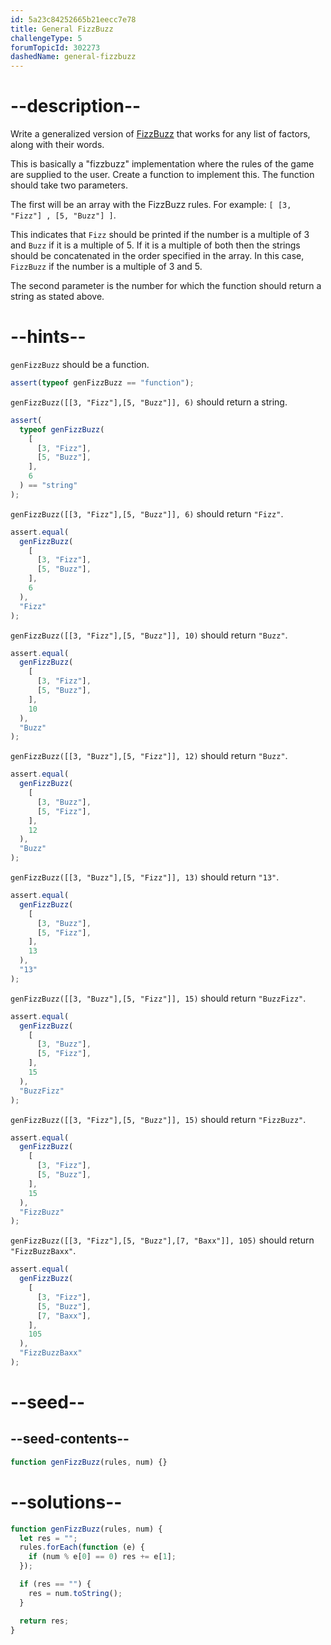 ```yaml
---
id: 5a23c84252665b21eecc7e78
title: General FizzBuzz
challengeType: 5
forumTopicId: 302273
dashedName: general-fizzbuzz
---
```


# --description--

Write a generalized version of [FizzBuzz](https://rosettacode.org/wiki/FizzBuzz) that works for any list of factors, along with their words.

This is basically a "fizzbuzz" implementation where the rules of the game are supplied to the user. Create a function to implement this. The function should take two parameters.

The first will be an array with the FizzBuzz rules. For example: `[ [3, "Fizz"] , [5, "Buzz"] ]`.

This indicates that `Fizz` should be printed if the number is a multiple of 3 and `Buzz` if it is a multiple of 5. If it is a multiple of both then the strings should be concatenated in the order specified in the array. In this case, `FizzBuzz` if the number is a multiple of 3 and 5.

The second parameter is the number for which the function should return a string as stated above.

# --hints--

`genFizzBuzz` should be a function.

```js
assert(typeof genFizzBuzz == "function");
```

`genFizzBuzz([[3, "Fizz"],[5, "Buzz"]], 6)` should return a string.

```js
assert(
  typeof genFizzBuzz(
    [
      [3, "Fizz"],
      [5, "Buzz"],
    ],
    6
  ) == "string"
);
```

`genFizzBuzz([[3, "Fizz"],[5, "Buzz"]], 6)` should return `"Fizz"`.

```js
assert.equal(
  genFizzBuzz(
    [
      [3, "Fizz"],
      [5, "Buzz"],
    ],
    6
  ),
  "Fizz"
);
```

`genFizzBuzz([[3, "Fizz"],[5, "Buzz"]], 10)` should return `"Buzz"`.

```js
assert.equal(
  genFizzBuzz(
    [
      [3, "Fizz"],
      [5, "Buzz"],
    ],
    10
  ),
  "Buzz"
);
```

`genFizzBuzz([[3, "Buzz"],[5, "Fizz"]], 12)` should return `"Buzz"`.

```js
assert.equal(
  genFizzBuzz(
    [
      [3, "Buzz"],
      [5, "Fizz"],
    ],
    12
  ),
  "Buzz"
);
```

`genFizzBuzz([[3, "Buzz"],[5, "Fizz"]], 13)` should return `"13"`.

```js
assert.equal(
  genFizzBuzz(
    [
      [3, "Buzz"],
      [5, "Fizz"],
    ],
    13
  ),
  "13"
);
```

`genFizzBuzz([[3, "Buzz"],[5, "Fizz"]], 15)` should return `"BuzzFizz"`.

```js
assert.equal(
  genFizzBuzz(
    [
      [3, "Buzz"],
      [5, "Fizz"],
    ],
    15
  ),
  "BuzzFizz"
);
```

`genFizzBuzz([[3, "Fizz"],[5, "Buzz"]], 15)` should return `"FizzBuzz"`.

```js
assert.equal(
  genFizzBuzz(
    [
      [3, "Fizz"],
      [5, "Buzz"],
    ],
    15
  ),
  "FizzBuzz"
);
```

`genFizzBuzz([[3, "Fizz"],[5, "Buzz"],[7, "Baxx"]], 105)` should return `"FizzBuzzBaxx"`.

```js
assert.equal(
  genFizzBuzz(
    [
      [3, "Fizz"],
      [5, "Buzz"],
      [7, "Baxx"],
    ],
    105
  ),
  "FizzBuzzBaxx"
);
```

# --seed--

## --seed-contents--

```js
function genFizzBuzz(rules, num) {}
```

# --solutions--

```js
function genFizzBuzz(rules, num) {
  let res = "";
  rules.forEach(function (e) {
    if (num % e[0] == 0) res += e[1];
  });

  if (res == "") {
    res = num.toString();
  }

  return res;
}
```

